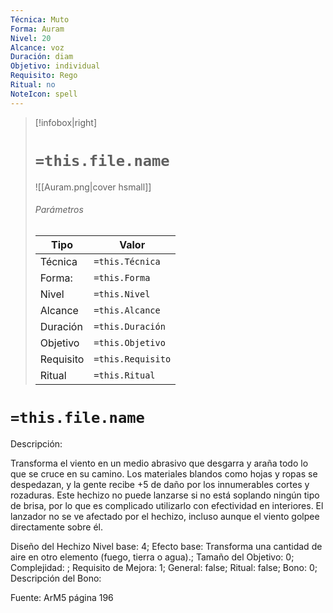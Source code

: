 ```yaml
---
Técnica: Muto
Forma: Auram
Nivel: 20
Alcance: voz 
Duración: diam  
Objetivo: individual
Requisito: Rego
Ritual: no
NoteIcon: spell
---
```


> [!infobox|right]
> # `=this.file.name`
> ![[Auram.png|cover hsmall]]
> ###### Parámetros
> Tipo |  Valor |
> ---|---|
> Técnica  | `=this.Técnica`  |
> Forma: | `=this.Forma`  |
> Nivel | `=this.Nivel`  |
> Alcance | `=this.Alcance` |
> Duración | `=this.Duración` |
> Objetivo | `=this.Objetivo` |
> Requisito | `=this.Requisito` |
> Ritual | `=this.Ritual` |

# `=this.file.name`
Descripción: <p>Transforma el viento en un medio abrasivo que desgarra y araña todo lo que se cruce en su camino. Los materiales blandos como hojas y ropas se despedazan, y la gente recibe +5 de daño por los innumerables cortes y rozaduras. Este hechizo no puede lanzarse si no está soplando ningún tipo de brisa, por lo que es complicado utilizarlo con efectividad en interiores. El lanzador no se ve afectado por el hechizo, incluso aunque el viento golpee directamente sobre él.</p>

Diseño del Hechizo
Nivel base: 4; Efecto base: Transforma una cantidad de aire en otro elemento (fuego, tierra o agua).;  Tamaño del Objetivo: 0; Complejidad: ; Requisito de Mejora: 1; General: false; Ritual: false; Bono: 0; Descripción del Bono: 

Fuente: ArM5 página 196